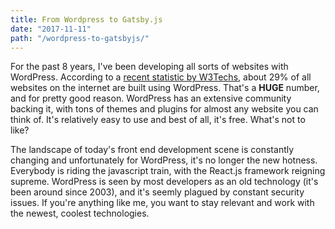 ```yaml
---
title: From Wordpress to Gatsby.js
date: "2017-11-11"
path: "/wordpress-to-gatsbyjs/"
---
```


For the past 8 years, I've been developing all sorts of websites with WordPress. According to a [recent statistic by W3Techs](https://w3techs.com/technologies/details/cm-wordpress/all/all), about 29% of all websites on the internet are built using WordPress. That's a **HUGE** number, and for pretty good reason. WordPress has an extensive community backing it, with tons of themes and plugins for almost any website you can think of. It's relatively easy to use and best of all, it's free. What's not to like?

The landscape of today's front end development scene is constantly changing and unfortunately for WordPress, it's no longer the new hotness. Everybody is riding the javascript train, with the React.js framework reigning supreme. WordPress is seen by most developers as an old technology (it's been around since 2003), and it's seemly plagued by constant security issues. If you're anything like me, you want to stay relevant and work with the newest, coolest technologies.